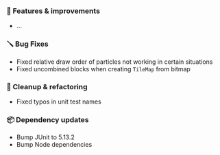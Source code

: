 ### 🚀 Features & improvements

- ...

### 🪛 Bug Fixes

- Fixed relative draw order of particles not working in certain situations
- Fixed uncombined blocks when creating `TileMap` from bitmap

### 🧽 Cleanup & refactoring

- Fixed typos in unit test names

### 📦 Dependency updates

- Bump JUnit to 5.13.2
- Bump Node dependencies